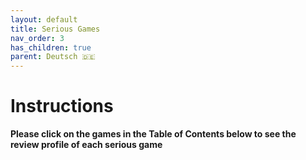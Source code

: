 ```yaml
---
layout: default
title: Serious Games
nav_order: 3
has_children: true
parent: Deutsch 🇩🇪
---
```



# Instructions

 __Please click on the games in the Table of Contents below to see the review profile of each serious game__
